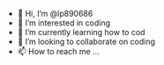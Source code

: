 - 👋 Hi, I’m @lp890686
- 👀 I’m interested in coding
- 🌱 I’m currently learning how to cod
- 💞️ I’m looking to collaborate on coding
- 📫 How to reach me ...

<!---
lp890686/lp890686 is a ✨ special ✨ repository because its `README.md` (this file) appears on your GitHub profile.
You can click the Preview link to take a look at your changes.
--->
